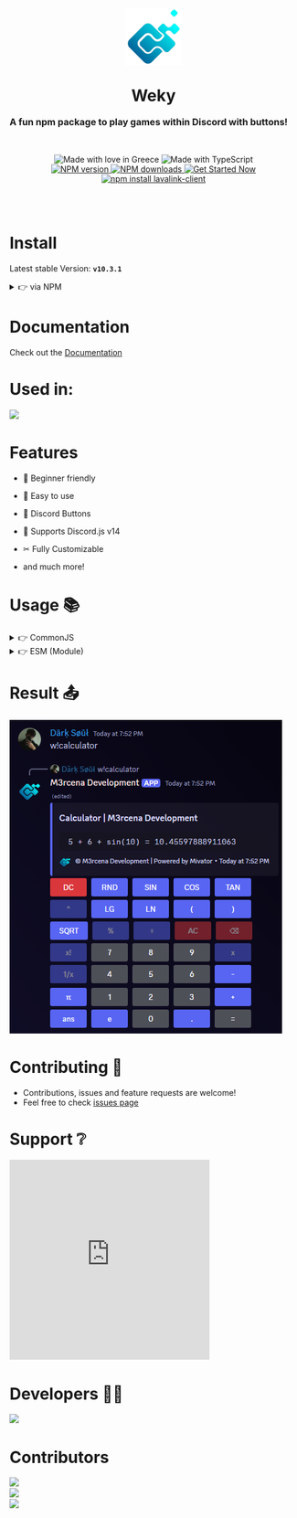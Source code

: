 <p align="center">
    <img width="100px" style="margin-bottom:-6px" src="./assets//logo.png" />
</p>
<h1 align="center">Weky</h1>
<p style="font-size:16px"><b>A fun npm package to play games within Discord with buttons!</b></p>
<br>
<p align="center">
    <img src="https://madewithlove.now.sh/gr?heart=true&template=for-the-badge" alt="Made with love in Greece">
    <img alt="Made with TypeScript" src="https://img.shields.io/badge/typescript-%23007ACC.svg?style=for-the-badge&logo=typescript&logoColor=white">
    <br>
    <a href="https://www.npmjs.com/package/@m3rcena/weky">
      <img src="https://img.shields.io/npm/v/%40m3rcena%2Fweky?maxAge=3600&style=for-the-badge&logo=npm&logoColor=red" alt="NPM version" />
    </a>
    <a href="https://www.npmjs.com/package/@m3rcena/weky">
      <img src="https://img.shields.io/npm/d18m/%40m3rcena%2Fweky?maxAge=3600&style=for-the-badge&logo=npm&logoColor=red" alt="NPM downloads" />
    </a>
    <a href="https://m3rcena.gitbook.io/m3rcena-weky">
      <img src="https://img.shields.io/badge/Documation-%230288D1.svg?style=for-the-badge&logo=gitbook&logoColor=white" alt="Get Started Now">
    </a>
    <br>
    <a href="https://www.npmjs.com/package/@m3rcena/weky"><img src="https://nodei.co/npm/@m3rcena/weky.png?downloads=true&stars=true" alt="npm install lavalink-client" /></a>
</p>
<br><br>

# Install

Latest stable Version: **`v10.3.1`**

<details><summary>👉 via NPM</summary>

```bash
npm install --save @m3rcena/weky
```

</details>

# Documentation
Check out the [Documentation](https://m3rcena.gitbook.io/docs)

# Used in:
<a href="https://discord.com/users/1068868597398650971/"><img src="https://discord.c99.nl/widget/theme-3/1068868597398650971.png" /></a>

# Features
- 🧑 Beginner friendly

- 🎉 Easy to use

- 🔘 Discord Buttons

- 🤖 Supports Discord.js v14

- ✂ Fully Customizable

- and much more!

# Usage 📚

<details><summary>👉 CommonJS</summary>

```js
const { Client, GatewayIntentBits } = require("discord.js");

const { WekyManager }= require("@m3rcena/weky");

const client = new Client({
    intents: [
        GatewayIntentBits.Guilds,
        GatewayIntentBits.GuildMessages,
        GatewayIntentBits.MessageContent,
    ]
});

client.on("ready", async (cl) => {
    console.log("Bot is ready");
    client.wekyManager = new WekyManager(cl); // Initialize Weky Manager
});

client.on("messageCreate", async (message) => {
    if (message.author.bot) return;
    if (message.content === "w!calculator") {
        client.wekyManager.createCalculator({
            interaction: message,
            client: client,
            embed: {
                color: "Blurple",
                title: "Calculator | M3rcena Development",
                timestamp: new Date(),
            }
        })
    };
});

client.login('Your bot Token');
```

</details>

<details><summary>👉 ESM (Module)</summary>

```ts
import { Client, GatewayIntentBits } from "discord.js";

import { WekyManager } from "@m3rcena/weky";

export interface ExtendedClient extends Client {
    wekyManager: WekyManager;
};

const client = new Client({
    intents: [
        GatewayIntentBits.Guilds,
        GatewayIntentBits.GuildMessages,
        GatewayIntentBits.MessageContent,
    ]
}) as ExtendedClient;

client.on("ready", async (cl) => {
    console.log("Bot is ready");
    client.wekyManager = new WekyManager(cl); // Initialize Weky Manager
});

client.on("messageCreate", async (message) => {
    if (message.author.bot) return;
    if (message.content === "w!calculator") {
        client.wekyManager.createCalculator({
            interaction: message,
            client: client,
            embed: {
                color: "Blurple",
                title: "Calculator | M3rcena Development",
            }
        })
    };
});

client.login("Your bot token");
```

</details>

# Result 📤
<img src="./assets//calculator.png">

# Contributing 🤝
- Contributions, issues and feature requests are welcome!
- Feel free to check [issues page](https://github.com/M3rcena/m3rcena-weky/issues)

# Support ❔
<iframe src="https://discord.com/widget?id=1224358764463783987&theme=dark" width="350" height="350" allowtransparency="true" frameborder="0" sandbox="allow-popups allow-popups-to-escape-sandbox allow-same-origin allow-scripts"></iframe>

# Developers 👨‍💻
<a href="https://discord.com/users/682983233851228161/"><img src="https://discord.c99.nl/widget/theme-3/682983233851228161.png" /></a>

# Contributors
<a href="https://discord.com/users/498094279793704991/"><img src="https://discord.c99.nl/widget/theme-3/498094279793704991.png" /></a><br>
<a href="https://discord.com/users/1139406664584409159/"><img src="https://discord.c99.nl/widget/theme-3/1139406664584409159.png" /></a><br>
<a href="https://discord.com/users/1072592763427754034/"><img src="https://discord.c99.nl/widget/theme-3/1072592763427754034.png" /></a>